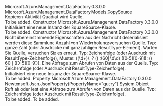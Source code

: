 <Type Name="SquareSource" FullName="Microsoft.Azure.Management.DataFactory.Models.SquareSource">
  <TypeSignature Language="C#" Value="public class SquareSource : Microsoft.Azure.Management.DataFactory.Models.CopySource" />
  <TypeSignature Language="ILAsm" Value=".class public auto ansi beforefieldinit SquareSource extends Microsoft.Azure.Management.DataFactory.Models.CopySource" />
  <TypeSignature Language="DocId" Value="T:Microsoft.Azure.Management.DataFactory.Models.SquareSource" />
  <TypeSignature Language="VB.NET" Value="Public Class SquareSource&#xA;Inherits CopySource" />
  <TypeSignature Language="F#" Value="type SquareSource = class&#xA;    inherit CopySource" />
  <AssemblyInfo>
    <AssemblyName>Microsoft.Azure.Management.DataFactory</AssemblyName>
    <AssemblyVersion>0.3.0.0</AssemblyVersion>
  </AssemblyInfo>
  <Base>
    <BaseTypeName>Microsoft.Azure.Management.DataFactory.Models.CopySource</BaseTypeName>
  </Base>
  <Interfaces />
  <Docs>
    <summary>
            Kopieren-Aktivität Quadrat wird Quelle.
            </summary>
    <remarks>To be added.</remarks>
  </Docs>
  <Members>
    <Member MemberName=".ctor">
      <MemberSignature Language="C#" Value="public SquareSource ();" />
      <MemberSignature Language="ILAsm" Value=".method public hidebysig specialname rtspecialname instance void .ctor() cil managed" />
      <MemberSignature Language="DocId" Value="M:Microsoft.Azure.Management.DataFactory.Models.SquareSource.#ctor" />
      <MemberSignature Language="VB.NET" Value="Public Sub New ()" />
      <MemberType>Constructor</MemberType>
      <AssemblyInfo>
        <AssemblyName>Microsoft.Azure.Management.DataFactory</AssemblyName>
        <AssemblyVersion>0.3.0.0</AssemblyVersion>
      </AssemblyInfo>
      <Parameters />
      <Docs>
        <summary>
            Initialisiert eine neue Instanz der SquareSource-Klasse.
            </summary>
        <remarks>To be added.</remarks>
      </Docs>
    </Member>
    <Member MemberName=".ctor">
      <MemberSignature Language="C#" Value="public SquareSource (System.Collections.Generic.IDictionary&lt;string,object&gt; additionalProperties = null, object sourceRetryCount = null, object sourceRetryWait = null, object query = null);" />
      <MemberSignature Language="ILAsm" Value=".method public hidebysig specialname rtspecialname instance void .ctor(class System.Collections.Generic.IDictionary`2&lt;string, object&gt; additionalProperties, object sourceRetryCount, object sourceRetryWait, object query) cil managed" />
      <MemberSignature Language="DocId" Value="M:Microsoft.Azure.Management.DataFactory.Models.SquareSource.#ctor(System.Collections.Generic.IDictionary{System.String,System.Object},System.Object,System.Object,System.Object)" />
      <MemberSignature Language="VB.NET" Value="Public Sub New (Optional additionalProperties As IDictionary(Of String, Object) = null, Optional sourceRetryCount As Object = null, Optional sourceRetryWait As Object = null, Optional query As Object = null)" />
      <MemberSignature Language="F#" Value="new Microsoft.Azure.Management.DataFactory.Models.SquareSource : System.Collections.Generic.IDictionary&lt;string, obj&gt; * obj * obj * obj -&gt; Microsoft.Azure.Management.DataFactory.Models.SquareSource" Usage="new Microsoft.Azure.Management.DataFactory.Models.SquareSource (additionalProperties, sourceRetryCount, sourceRetryWait, query)" />
      <MemberType>Constructor</MemberType>
      <AssemblyInfo>
        <AssemblyName>Microsoft.Azure.Management.DataFactory</AssemblyName>
        <AssemblyVersion>0.3.0.0</AssemblyVersion>
      </AssemblyInfo>
      <Parameters>
        <Parameter Name="additionalProperties" Type="System.Collections.Generic.IDictionary&lt;System.String,System.Object&gt;" />
        <Parameter Name="sourceRetryCount" Type="System.Object" />
        <Parameter Name="sourceRetryWait" Type="System.Object" />
        <Parameter Name="query" Type="System.Object" />
      </Parameters>
      <Docs>
        <param name="additionalProperties">Nicht übereinstimmende Eigenschaften aus der Nachricht deserialisiert werden diese Sammlung</param>
        <param name="sourceRetryCount">Anzahl von Wiederholungsversuchen Quelle. Typ: ganze Zahl (oder Ausdrücke mit ganzzahligen ResultType-Element).</param>
        <param name="sourceRetryWait">Warten Sie Quelle, versuchen Sie es erneut. Typ: Zeichenfolge (oder Ausdruck mit ResultType-Zeichenfolge), Muster: ((\d+)\.)? () :(60| \d\d) ([0-5][0-9])): () 60 | ([0-5][0-9])).</param>
        <param name="query">Eine Abfrage zum Abrufen von Daten aus der Quelle. Typ: Zeichenfolge (oder Ausdruck mit ResultType-Zeichenfolge).</param>
        <summary>
            Initialisiert eine neue Instanz der SquareSource-Klasse.
            </summary>
        <remarks>To be added.</remarks>
      </Docs>
    </Member>
    <Member MemberName="Query">
      <MemberSignature Language="C#" Value="public object Query { get; set; }" />
      <MemberSignature Language="ILAsm" Value=".property instance object Query" />
      <MemberSignature Language="DocId" Value="P:Microsoft.Azure.Management.DataFactory.Models.SquareSource.Query" />
      <MemberSignature Language="VB.NET" Value="Public Property Query As Object" />
      <MemberSignature Language="F#" Value="member this.Query : obj with get, set" Usage="Microsoft.Azure.Management.DataFactory.Models.SquareSource.Query" />
      <MemberType>Property</MemberType>
      <AssemblyInfo>
        <AssemblyName>Microsoft.Azure.Management.DataFactory</AssemblyName>
        <AssemblyVersion>0.3.0.0</AssemblyVersion>
      </AssemblyInfo>
      <Attributes>
        <Attribute>
          <AttributeName>Newtonsoft.Json.JsonProperty(PropertyName="query")</AttributeName>
        </Attribute>
      </Attributes>
      <ReturnValue>
        <ReturnType>System.Object</ReturnType>
      </ReturnValue>
      <Docs>
        <summary>
            Ruft ab oder legt eine Abfrage zum Abrufen von Daten aus der Quelle. Typ: Zeichenfolge (oder Ausdruck mit ResultType-Zeichenfolge).
            </summary>
        <value>To be added.</value>
        <remarks>To be added.</remarks>
      </Docs>
    </Member>
  </Members>
</Type>